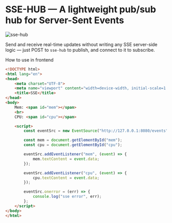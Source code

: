 # SSE-HUB — A lightweight pub/sub hub for Server-Sent Events

![sse-hub](https://github.com/user-attachments/assets/5cbb229a-3518-4064-8218-2b5c4d0bad2e)


Send and receive real-time updates without writing any SSE server-side logic — just POST to `sse-hub` to publish, and connect to it to subscribe.

 How to use in frontend

```html
<!DOCTYPE html>
<html lang="en">
<head>
    <meta charset="UTF-8">
    <meta name="viewport" content="width=device-width, initial-scale=1.0">
    <title>SSE</title>
</head>
<body>
    Mem: <span id="mem"></span>
    <br>
    CPU: <span id="cpu"></span>

    <script>
        const eventSrc = new EventSource("http://127.0.0.1:8080/events");

        const mem = document.getElementById("mem");
        const cpu = document.getElementById("cpu");

        eventSrc.addEventListener("mem", (event) => {
            mem.textContent = event.data;
        });

        eventSrc.addEventListener("cpu", (event) => {
            cpu.textContent = event.data;
        });

        eventSrc.onerror = (err) => {
            console.log("sse error", err);
        };
    </script>
</body>
</html>
```
